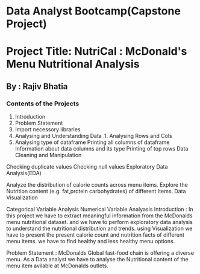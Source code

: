 # Data Analyst Bootcamp(Capstone Project)

# Project Title: NutriCal : McDonald's Menu Nutritional Analysis
## By : Rajiv Bhatia

### Contents of the Projects

1. Introduction
2. Problem Statement
3. Import necessory libraries
4. Analysing and Understanding Data
.1. Analysing Rows and Cols
6. Analysing type of dataframe
Printing all columns of dataframe
Information about data columns and its type
Printing of top rows
Data Cleaning and Manipulation

Checking duplicate values
Checking null values
Exploratory Data Analysis(EDA)

Analyze the distribution of calorie counts across menu items.
Explore the Nutrition content (e.g. fat,protein carbohydrates) of different Items.
Data Visualization

Categorical Variable Analysis
Numerical Variable Analyasis
Introduction : In this project we have to extract meaningful information from the McDonalds menu nutritional dataset. and we have to perform exploratory data analysis to understand the nutritional distribution and trends. using Visualization we have to present the present calorie count and nutrition facts of different menu items. we have to find healthy and less healthy menu options.

Problem Statement : McDonalds Global fast-food chain is offering a diverse menu. As a Data analyst we have to analyse the Nutritional content of the menu item avilable at McDonalds outlets.
